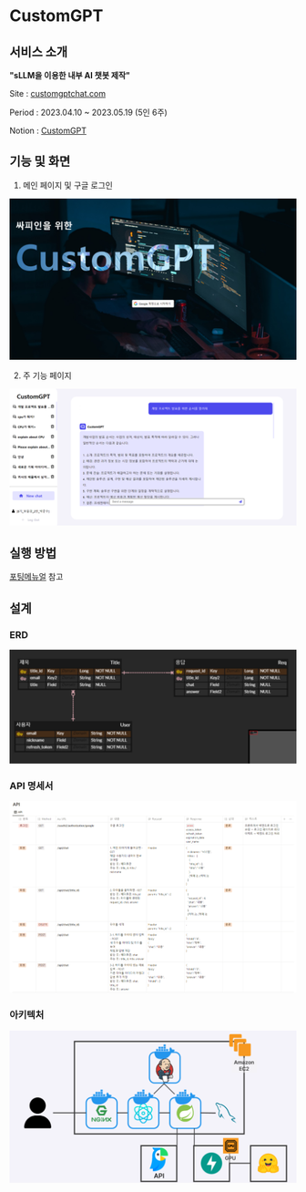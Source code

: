 # CustomGPT

## 서비스 소개

**"sLLM을 이용한 내부 AI 챗봇 제작"**

Site : [customgptchat.com](customgptchat.com)

Period : 2023.04.10 ~ 2023.05.19 (5인 6주)

Notion : [CustomGPT](https://miniature-acrylic-afc.notion.site/CustomGPT-52a4820cafd1467584a20ce6f5dd9ce8)



## 기능 및 화면

1) 메인 페이지 및 구글 로그인

![image-20230519115017432](README.assets/image-20230519115017432.png)

2. 주 기능 페이지

![image-20230519115418051](README.assets/image-20230519115418051.png)



## 실행 방법

[포팅메뉴얼](exec/CustomGPT_포팅_메뉴얼.pdf) 참고



## 설계

### ERD

![image-20230519121753959](README.assets/image-20230519121753959.png)

### API 명세서

![image-20230519121723434](README.assets/image-20230519121723434.png)

### 아키텍처

![image-20230519121640371](README.assets/image-20230519121640371.png)

